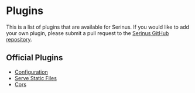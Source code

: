 # Plugins

This is a list of plugins that are available for Serinus. If you would like to add your own plugin, please submit a pull request to the [Serinus GitHub repository](https://github.com/francescovallone/serinus).

## Official Plugins

- [Configuration](/plugins/configuration)
- [Serve Static Files](/plugins/serve_static)
- [Cors](/plugins/cors)